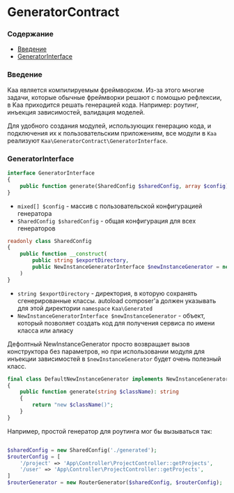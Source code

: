 # GeneratorContract

### Содержание

* [Введение](#введение)
* [GeneratorInterface](#generatorinterface)

### Введение

Kaa является компилируемым фреймворком.
Из-за этого многие задачи, которые обычные фреймворки решают с помощью рефлексии, в Kaa приходится решать генерацией
кода.
Например: роутинг, инъекция зависимостей, валидация моделей.

Для удобного создания модулей, использующих генерацию кода, и подключения их к пользовательским приложениям, все модули
в `Kaa` реализуют `Kaa\GeneratorContract\GeneratorInterface`.

### GeneratorInterface

```php
interface GeneratorInterface
{
    public function generate(SharedConfig $sharedConfig, array $config): void;
}
```

* `mixed[] $config` - массив с пользовательской конфигурацией генератора
* `SharedConfig $sharedConfig` - общая конфигурация для всех генераторов

```php
readonly class SharedConfig
{
    public function __construct(
        public string $exportDirectory,
        public NewInstanceGeneratorInterface $newInstanceGenerator = new Kaa\GeneratorContract\DefaultNewInstanceGenerator(),
    )
}
```

* `string $exportDirectory` - директория, в которую сохранять сгенерированные классы.
  autoload composer'а должен указывать для этой директории `namespace` `Kaa\Generated`
* `NewInstanceGeneratorInterface $newInstanceGenerator` - объект, который позволяет создать код для получения сервиса по
  имени класса или алиасу

Дефолтный NewInstanceGenerator просто возвращает вызов конструктора без параметров, но при использовании модуля для
инъекции зависимостей в `$newInstanceGenerator` будет очень полезный класс.

```php
final class DefaultNewInstanceGenerator implements NewInstanceGeneratorInterface
{
    public function generate(string $className): string
    {
        return "new $className()";
    }
}
```

Например, простой генератор для роутинга мог бы вызываться так:

```php

$sharedConfig = new SharedConfig('./generated');
$routerConfig = [
    '/project' => 'App\Controller\ProjectController::getProjects',
    '/user' => 'App\Controller\ProjectController::getProjects',
]
$routerGenerator = new RouterGenerator($sharedConfig, $routerConfig);
```
